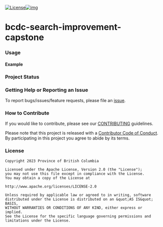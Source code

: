 <!-- badges: start -->

[![License](https://img.shields.io/badge/License-Apache%202.0-blue.svg)](https://opensource.org/license/apache-2-0/)[![img](https://img.shields.io/badge/Lifecycle-Maturing-007EC6)](https://github.com/bcgov/repomountie/blob/master/doc/lifecycle-badges.md)

<!-- badges: end -->

bcdc-search-improvement-capstone
============================

### Usage



#### Example



### Project Status

### Getting Help or Reporting an Issue

To report bugs/issues/feature requests, please file an [issue](https://github.com/bcgov/bcdc-search-improvement-capstone/issues/).

### How to Contribute

If you would like to contribute, please see our [CONTRIBUTING](CONTRIBUTING.md) guidelines.

Please note that this project is released with a [Contributor Code of Conduct](CODE_OF_CONDUCT.md). By participating in this project you agree to abide by its terms.

### License

```
Copyright 2023 Province of British Columbia

Licensed under the Apache License, Version 2.0 (the "License");
you may not use this file except in compliance with the License.
You may obtain a copy of the License at

http://www.apache.org/licenses/LICENSE-2.0

Unless required by applicable law or agreed to in writing, software distributed under the License is distributed on an &quot;AS IS&quot; BASIS,
WITHOUT WARRANTIES OR CONDITIONS OF ANY KIND, either express or implied.
See the License for the specific language governing permissions and limitations under the License.
```

